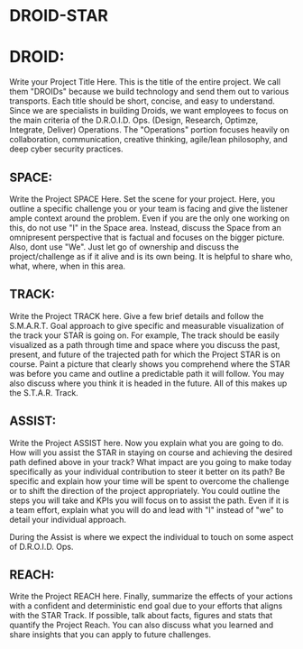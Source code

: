 # DROID-STAR

# DROID:
Write your Project Title Here. This is the title of the entire project. We call them "DROIDs" because we build technology and send them out to various transports.  Each title should be short, concise, and easy to understand. Since we are specialists in building Droids, we want employees to focus on the main criteria of the D.R.O.I.D. Ops. (Design, Research, Optimze, Integrate, Deliver) Operations.  The "Operations" portion focuses heavily on collaboration, communication, creative thinking, agile/lean philosophy, and deep cyber security practices.

## SPACE:
Write the Project SPACE Here. Set the scene for your project. Here, you outline a specific challenge you or your team is facing and give the listener ample context around the problem. Even if you are the only one working on this, do not use "I" in the Space area. Instead, discuss the Space from an omnipresent perspective that is factual and focuses on the bigger picture. Also, dont use "We". Just let go of ownership and discuss the project/challenge as if it alive and is its own being. It is helpful to share who, what, where, when in this area. 

## TRACK:
Write the Project TRACK here. Give a few brief details and follow the S.M.A.R.T. Goal approach to give specific and measurable visualization of the track your STAR is going on. For example, The track should be easily visualized as a path through time and space where you discuss the past, present, and future of the trajected path for which the Project STAR is on course. Paint a picture that clearly shows you comprehend where the STAR was before you came and outline a predictable path it will follow.  You may also discuss where you think it is headed in the future.  All of this makes up the S.T.A.R. Track.

## ASSIST:
Write the Project ASSIST here. Now you explain what you are going to do.  How will you assist the STAR in staying on course and achieving the desired path defined above in your track?  What impact are you going to make today specifically as your individual contribution to steer it better on its path? Be specific and explain how your time will be spent to overcome the challenge or to shift the direction of the project appropriately. You could outline the steps you will take and KPIs you will focus on to assist the path. Even if it is a team effort, explain what you will do and lead with "I" instead of "we" to detail your individual approach.

During the Assist is where we expect the individual to touch on some aspect of D.R.O.I.D. Ops.

## REACH:
Write the Project REACH here. Finally, summarize the effects of your actions with a confident and deterministic end goal due to your efforts that aligns with the STAR Track. If possible, talk about facts, figures and stats that quantify the Project Reach. You can also discuss what you learned and share insights that you can apply to future challenges.
